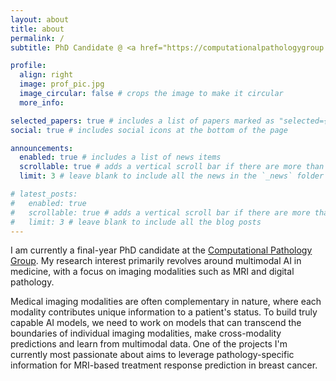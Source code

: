 ```yaml
---
layout: about
title: about
permalink: /
subtitle: PhD Candidate @ <a href="https://computationalpathologygroup.eu/">Computational Pathology Group</a>

profile:
  align: right
  image: prof_pic.jpg
  image_circular: false # crops the image to make it circular
  more_info:

selected_papers: true # includes a list of papers marked as "selected={true}"
social: true # includes social icons at the bottom of the page

announcements:
  enabled: true # includes a list of news items
  scrollable: true # adds a vertical scroll bar if there are more than 3 news items
  limit: 3 # leave blank to include all the news in the `_news` folder

# latest_posts:
#   enabled: true
#   scrollable: true # adds a vertical scroll bar if there are more than 3 new posts items
#   limit: 3 # leave blank to include all the blog posts
---
```


I am currently a final-year PhD candidate at the [Computational Pathology Group](https://computationalpathologygroup.eu/). My research interest primarily revolves around multimodal AI in medicine, with a focus on imaging modalities such as MRI and digital pathology. 

Medical imaging modalities are often complementary in nature, where each modality contributes unique information to a patient's status. To build truly capable AI models, we need to work on models that can transcend the boundaries of individual imaging modalities, make cross-modality predictions and learn from multimodal data. One of the projects I'm currently most passionate about aims to leverage pathology-specific information for MRI-based treatment response prediction in breast cancer.